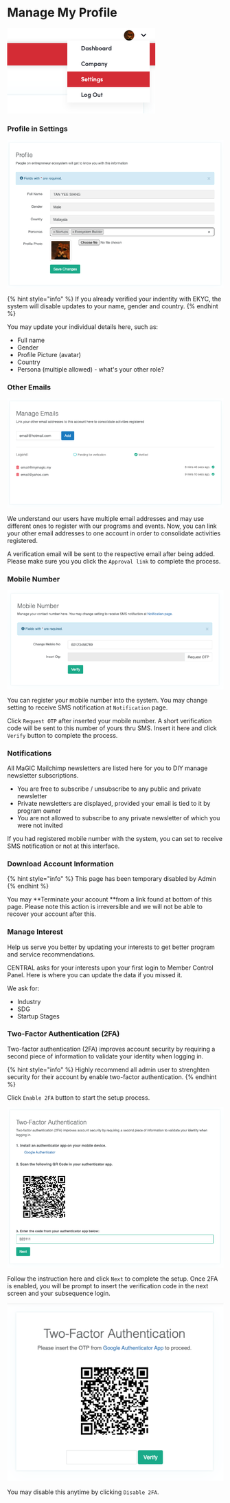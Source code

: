 # Manage My Profile

![Profile Setting can be access by clicking your avatar image on header navigation](../.gitbook/assets/screenshot-2021-07-29-at-2.25.36-pm.png)

### Profile in Settings

![Update Profile](<../.gitbook/assets/screenshot-2021-07-29-at-2.32.24-pm (1).png>)

{% hint style="info" %}
If you already verified your indentity with EKYC, the system will disable updates to your name, gender and country.
{% endhint %}

You may update your individual details here, such as:

* Full name
* Gender
* Profile Picture (avatar)
* Country
* Persona (multiple allowed) - what's your other role?

### Other Emails

![Link multiple emails to your account](../.gitbook/assets/screenshot-2021-07-29-at-2.38.20-pm.png)

We understand our users have multiple email addresses and may use different ones to register with our programs and events. Now, you can link your other email addresses to one account in order to consolidate activities registered.

A verification email will be sent to the respective email after being added. Please make sure you you click the `Approval link` to complete the process.

### Mobile Number

![](../.gitbook/assets/screenshot-2021-07-29-at-2.31.23-pm.png)

You can register your mobile number into the system. You may change setting to receive SMS notification at `Notification` page.

Click `Request OTP` after inserted your mobile number. A short verification code will be sent to this number of yours thru SMS. Insert it here and click `Verify` button to complete the process.

### Notifications

All MaGIC Mailchimp newsletters are listed here for you to DIY manage newsletter subscriptions.

* You are free to subscribe / unsubscribe to any public and private newsletter
* Private newsletters are displayed, provided your email is tied to it by program owner
* You are not allowed to subscribe to any private newsletter of which you were not invited

If you had registered mobile number with the system, you can set to receive SMS notification or not at this interface.

### Download Account Information

{% hint style="info" %}
This page has been temporary disabled by Admin
{% endhint %}

You may **Terminate your account **from a link found at bottom of this page. Please note this action is irreversible and we will not be able to recover your account after this.

### Manage Interest

Help us serve you better by updating your interests to get better program and service recommendations.&#x20;

CENTRAL asks for your interests upon your first login to Member Control Panel. Here is where you can update the data if you missed it.

We ask for:

* Industry
* SDG
* Startup Stages

### Two-Factor Authentication (2FA)

Two-factor authentication (2FA) improves account security by requiring a second piece of information to validate your identity when logging in.

{% hint style="info" %}
Highly recommend all admin user to strenghten security for their account by enable two-factor authentication.
{% endhint %}

Click `Enable 2FA` button to start the setup process.

![](../.gitbook/assets/screenshot-2021-07-29-at-2.43.59-pm.png)

Follow the instruction here and click `Next` to complete the setup. Once 2FA is enabled, you will be prompt to insert the verification code in the next screen and your subsequence login.

![Prompt to verify with 2FA code](../.gitbook/assets/screenshot-2021-07-29-at-2.51.31-pm.png)

You may disable this anytime by clicking `Disable 2FA`.

